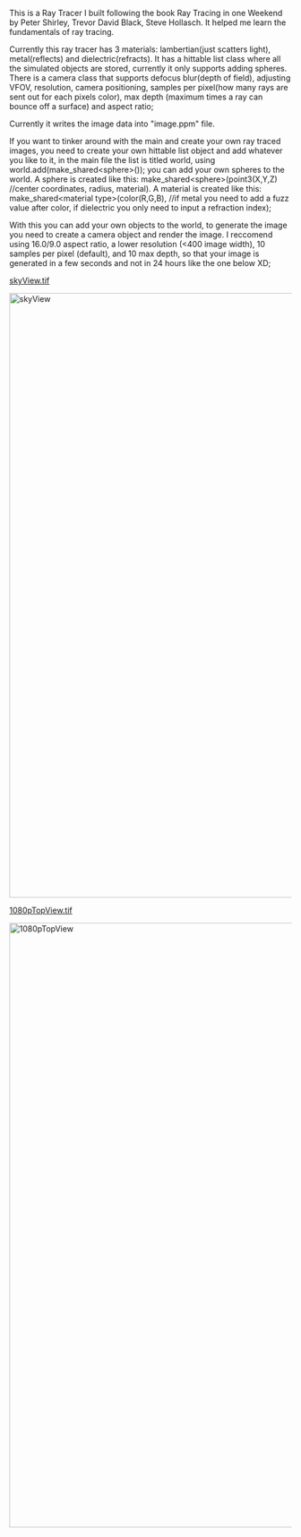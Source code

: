 This is a Ray Tracer I built following the book Ray Tracing in one Weekend by Peter Shirley, Trevor David Black, Steve Hollasch. It helped me learn the fundamentals of ray tracing.

Currently this ray tracer has 3 materials: lambertian(just scatters light), metal(reflects) and dielectric(refracts). It has a hittable list class where all the simulated objects are stored, currently it only supports adding spheres.
There is a camera class that supports defocus blur(depth of field), adjusting VFOV, resolution, camera positioning, samples per pixel(how many rays are sent out for each pixels color), max depth (maximum times a ray can bounce off a surface) and aspect ratio;

Currently it writes the image data into "image.ppm" file.

If you want to tinker around with the main and create your own ray traced images, you need to create your own hittable list object and add whatever you like to it, in the main file the list is titled world, using world.add(make_shared\<sphere>\()); you can add your own spheres to the world. 
A sphere is created like this: make_shared\<sphere>\(point3(X,Y,Z) //center coordinates, radius, material). 
A material is created like this: make_shared\<material type>\(color(R,G,B), //if metal you need to add a fuzz value after color, if dielectric you only need to input a refraction index);

With this you can add your own objects to the world, to generate the image you need to create a camera object and render the image. I reccomend using 16.0/9.0 aspect ratio, a lower resolution (<400 image width), 10 samples per pixel (default), and 10 max depth, so that your image is generated in a few seconds and not in 24 hours like the one below XD;



[skyView.tif](https://github.com/user-attachments/files/21956627/skyView.tif)


<img width="1920" height="1080" alt="skyView" src="https://github.com/user-attachments/assets/be6f686f-8f05-41cf-9f48-002fa4ac22a3" />


[1080pTopView.tif](https://github.com/user-attachments/files/21956636/1080pTopView.tif)


<img width="1920" height="1080" alt="1080pTopView" src="https://github.com/user-attachments/assets/66ec050a-8551-45a5-84a6-aad8daa5d05b" />
